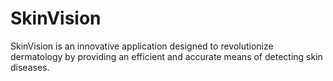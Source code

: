 # SkinVision
SkinVision is an innovative application designed to revolutionize dermatology by providing an efficient and accurate means of detecting skin diseases.
